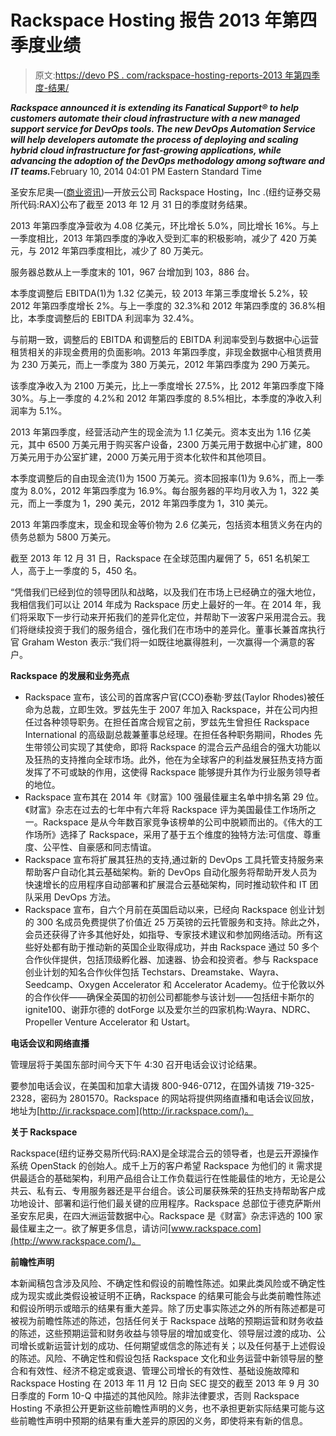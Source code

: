 # Rackspace Hosting 报告 2013 年第四季度业绩

> 原文:[https://devo PS . com/rackspace-hosting-reports-2013 年第四季度-结果/](https://devops.com/rackspace-hosting-reports-fourth-quarter-2013-results/)

***Rackspace announced it is extending its Fanatical Support® to help customers automate their cloud infrastructure with a new managed support service for DevOps tools. The new DevOps Automation Service will help developers automate the process of deploying and scaling hybrid cloud infrastructure for fast-growing applications, while advancing the adoption of the DevOps methodology among software and IT teams.***<time itemprop="dateModified" datetime="2014-02-10T21:01:00Z">February 10, 2014 04:01 PM Eastern Standard Time</time>

圣安东尼奥—([商业资讯](http://www.businesswire.com/))—开放云公司 Rackspace Hosting，Inc .(纽约证券交易所代码:RAX)公布了截至 2013 年 12 月 31 日的季度财务结果。

2013 年第四季度净营收为 4.08 亿美元，环比增长 5.0%，同比增长 16%。与上一季度相比，2013 年第四季度的净收入受到汇率的积极影响，减少了 420 万美元，与 2012 年第四季度相比，减少了 80 万美元。

服务器总数从上一季度末的 101，967 台增加到 103，886 台。

本季度调整后 EBITDA(1)为 1.32 亿美元，较 2013 年第三季度增长 5.2%，较 2012 年第四季度增长 2%。与上一季度的 32.3%和 2012 年第四季度的 36.8%相比，本季度调整后的 EBITDA 利润率为 32.4%。

与前期一致，调整后的 EBITDA 和调整后的 EBITDA 利润率受到与数据中心运营租赁相关的非现金费用的负面影响。2013 年第四季度，非现金数据中心租赁费用为 230 万美元，而上一季度为 380 万美元，2012 年第四季度为 290 万美元。

该季度净收入为 2100 万美元，比上一季度增长 27.5%，比 2012 年第四季度下降 30%。与上一季度的 4.2%和 2012 年第四季度的 8.5%相比，本季度的净收入利润率为 5.1%。

2013 年第四季度，经营活动产生的现金流为 1.1 亿美元。资本支出为 1.16 亿美元，其中 6500 万美元用于购买客户设备，2300 万美元用于数据中心扩建，800 万美元用于办公室扩建，2000 万美元用于资本化软件和其他项目。

本季度调整后的自由现金流(1)为 1500 万美元。资本回报率(1)为 9.6%，而上一季度为 8.0%，2012 年第四季度为 16.9%。每台服务器的平均月收入为 1，322 美元，而上一季度为 1，290 美元，2012 年第四季度为 1，310 美元。

2013 年第四季度末，现金和现金等价物为 2.6 亿美元，包括资本租赁义务在内的债务总额为 5800 万美元。

截至 2013 年 12 月 31 日，Rackspace 在全球范围内雇佣了 5，651 名机架工人，高于上一季度的 5，450 名。

“凭借我们已经到位的领导团队和战略，以及我们在市场上已经确立的强大地位，我相信我们可以让 2014 年成为 Rackspace 历史上最好的一年。在 2014 年，我们将采取下一步行动来开拓我们的差异化定位，并帮助下一波客户采用混合云。我们将继续投资于我们的服务组合，强化我们在市场中的差异化。董事长兼首席执行官 Graham Weston 表示:“我们将一如既往地赢得胜利，一次赢得一个满意的客户。

**Rackspace 的发展和业务亮点**

*   Rackspace 宣布，该公司的首席客户官(CCO)泰勒·罗兹(Taylor Rhodes)被任命为总裁，立即生效。罗兹先生于 2007 年加入 Rackspace，并在公司内担任过各种领导职务。在担任首席合规官之前，罗兹先生曾担任 Rackspace International 的高级副总裁兼董事总经理。在担任各种职务期间，Rhodes 先生带领公司实现了其使命，即将 Rackspace 的混合云产品组合的强大功能以及狂热的支持推向全球市场。此外，他在为全球客户的利益发展狂热支持方面发挥了不可或缺的作用，这使得 Rackspace 能够提升其作为行业服务领导者的地位。
*   Rackspace 宣布其在 2014 年《财富》100 强最佳雇主名单中排名第 29 位。《财富》杂志在过去的七年中有六年将 Rackspace 评为美国最佳工作场所之一。Rackspace 是从今年数百家竞争该榜单的公司中脱颖而出的。《伟大的工作场所》选择了 Rackspace，采用了基于五个维度的独特方法:可信度、尊重度、公平性、自豪感和同志情谊。
*   Rackspace 宣布将扩展其狂热的支持,通过新的 DevOps 工具托管支持服务来帮助客户自动化其云基础架构。新的 DevOps 自动化服务将帮助开发人员为快速增长的应用程序自动部署和扩展混合云基础架构，同时推动软件和 IT 团队采用 DevOps 方法。
*   Rackspace 宣布，自六个月前在英国启动以来，已经向 Rackspace 创业计划的 300 名成员免费提供了价值近 25 万英镑的云托管服务和支持。除此之外，会员还获得了许多其他好处，如指导、专家技术建议和参加网络活动。所有这些好处都有助于推动新的英国企业取得成功，并由 Rackspace 通过 50 多个合作伙伴提供，包括顶级孵化器、加速器、协会和投资者。参与 Rackspace 创业计划的知名合作伙伴包括 Techstars、Dreamstake、Wayra、Seedcamp、Oxygen Accelerator 和 Accelerator Academy。位于伦敦以外的合作伙伴——确保全英国的初创公司都能参与该计划——包括纽卡斯尔的 ignite100、谢菲尔德的 dotForge 以及爱尔兰的四家机构:Wayra、NDRC、Propeller Venture Accelerator 和 Ustart。

**电话会议和网络直播**

管理层将于美国东部时间今天下午 4:30 召开电话会议讨论结果。

要参加电话会议，在美国和加拿大请拨 800-946-0712，在国外请拨 719-325-2328，密码为 2801570。Rackspace 的网站将提供网络直播和电话会议回放，地址为[http://ir.rackspace.com](http://ir.rackspace.com/)。

**关于 Rackspace**

Rackspace(纽约证券交易所代码:RAX)是全球混合云的领导者，也是云开源操作系统 OpenStack 的创始人。成千上万的客户希望 Rackspace 为他们的 it 需求提供最适合的基础架构，利用产品组合让工作负载运行在性能最佳的地方，无论是公共云、私有云、专用服务器还是平台组合。该公司屡获殊荣的狂热支持帮助客户成功地设计、部署和运行他们最关键的应用程序。Rackspace 总部位于德克萨斯州圣安东尼奥，在四大洲运营数据中心。Rackspace 是《财富》杂志评选的 100 家最佳雇主之一。欲了解更多信息，请访问[www.rackspace.com](http://www.rackspace.com/)。

**前瞻性声明**

本新闻稿包含涉及风险、不确定性和假设的前瞻性陈述。如果此类风险或不确定性成为现实或此类假设被证明不正确，Rackspace 的结果可能会与此类前瞻性陈述和假设所明示或暗示的结果有重大差异。除了历史事实陈述之外的所有陈述都是可被视为前瞻性陈述的陈述，包括任何关于 Rackspace 战略的预期运营和财务收益的陈述，这些预期运营和财务收益与领导层的增加或变化、领导层过渡的成功、公司增长或新运营计划的成功、任何期望或信念的陈述有关；以及任何基于上述假设的陈述。风险、不确定性和假设包括 Rackspace 文化和业务运营中新领导层的整合和有效性、经济不稳定或衰退、管理公司增长的有效性、基础设施故障和 Rackspace Hosting 在 2013 年 11 月 12 日向 SEC 提交的截至 2013 年 9 月 30 日季度的 Form 10-Q 中描述的其他风险。除非法律要求，否则 Rackspace Hosting 不承担公开更新这些前瞻性声明的义务，也不承担更新实际结果可能与这些前瞻性声明中预期的结果有重大差异的原因的义务，即使将来有新的信息。